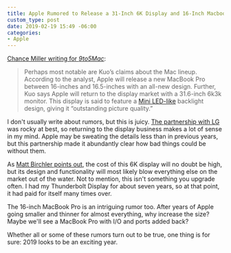 ```yaml
---
title: Apple Rumored to Release a 31-Inch 6K Display and 16-Inch Macbook Pro Sometime This Year
custom_type: post
date: 2019-02-19 15:49 -06:00
categories:
- Apple
---
```

[Chance Miller writing for *9to5Mac*](https://9to5mac.com/2019/02/17/apple-16-inch-macbook-pro-display-more/):

> Perhaps most notable are Kuo’s claims about the Mac lineup. According to the analyst, Apple will release a new MacBook Pro between 16-inches and 16.5-inches with an all-new design. Further, Kuo says Apple will return to the display market with a 31.6-inch 6k3k monitor. This display is said to feature a [Mini LED-like](https://www.ledinside.com/news/2018/5/difference_between_micro_led_and_mini_led) backlight design, giving it “outstanding picture quality.”

I don't usually write about rumors, but this is juicy. [The partnership with LG](/2017/02/lg-has-redesigned-its-5k-mac-monitor-so-it-can-handle-being-placed-near-a-router-recode/) was rocky at best, so returning to the display business makes a lot of sense in my mind. Apple may be sweating the details less than in previous years, but this partnership made it abundantly clear how bad things could be without them.

As [Matt Birchler points out](https://birchtree.me/blog/holy-apple-rumor-bomb-batman/), the cost of this 6K display will no doubt be high, but its design and functionality will most likely blow everything else on the market out of the water. Not to mention, this isn't something you upgrade often. I had my Thunderbolt Display for about seven years, so at that point, it had paid for itself many times over.

The 16-inch MacBook Pro is an intriguing rumor too. After years of Apple going smaller and thinner for almost everything, why increase the size? Maybe we'll see a MacBook Pro with <span class="caps">I/O</span> and ports added back?

Whether all or some of these rumors turn out to be true, one thing is for sure: 2019 looks to be an exciting year.
